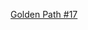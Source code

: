 [Golden Path #17](https://docs.google.com/presentation/d/1JOiSQY8QFY7R79FT6IYl0ZleKn0Ae0w0JagCQTuao9U/edit?usp=sharing)
